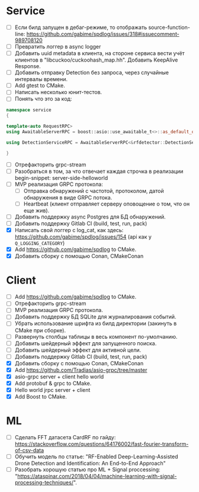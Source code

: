 # Service

- [ ] Если билд запущен в дебаг-режиме, то отображать source-function-line: https://github.com/gabime/spdlog/issues/318#issuecomment-989708120
- [ ] Превратить логгер в async logger
- [ ] Добавить uuid metadata в клиента, на стороне сервиса вести учёт клиентов в "libcuckoo/cuckoohash_map.hh". Добавить KeepAlive Response.
- [ ] Добавить отправку Detection без запроса, через случайные интервалы времени.
- [ ] Add gtest to CMake.
- [ ] Написать несколько юнит-тестов.
- [ ] Понять что это за код: 
```cpp
namespace service
{

template<auto RequestRPC>
using AwaitableServerRPC = boost::asio::use_awaitable_t<>::as_default_on_t<agrpc::ServerRPC<RequestRPC>>;

using DetectionServiceRPC = AwaitableServerRPC<&rfdetector::DetectionService::AsyncService::RequestMainStream>;

}
```
- [ ] Отрефакторить grpc-stream
- [ ] Разобраться в том, за что отвечает каждая строчка в реализации 
begin-snippet: server-side-helloworld
- [ ] MVP реализация GRPC протокола:
    - [ ] Отправка обнаружений с частотой, протоколом, датой обнаружения в виде GRPC потока.
    - [ ] Heartbeat (клиент отправляет серверу оповощение о том, что он еще жив).
- [ ] Добавить поддержку async Postgres для БД обнаружений.
- [ ] Добавить поддержку Gitlab CI (build, test, run, pack)
- [x] Написать свой логгер с log_cat, как здесь: https://github.com/gabime/spdlog/issues/154 (api как у `Q_LOGGING_CATEGORY`)
- [x] Add https://github.com/gabime/spdlog to CMake.
- [x] Добавить сборку с помощью Conan, CMakeConan

# Client
- [ ] Add https://github.com/gabime/spdlog to CMake.
- [ ] Отрефакторить grpc-stream
- [ ] MVP реализация GRPC протокола.
- [ ] Добавить поддержку БД SQLite для журналирования событий. 
- [ ] Убрать использование шрифта из билд директории (закинуть в CMake при сборке).
- [ ] Развернуть столбцы таблицы в весь компонент по-умолчанию.
- [ ] Добавить шейдерный эффект для запущенного поиска.
- [ ] Добавить шейдерный эффект для активной цели.
- [ ] Добавить поддержку Gitlab CI (build, test, run, pack)
- [x] Добавить сборку с помощью Conan, CMakeConan
- [x] Add https://github.com/Tradias/asio-grpc/tree/master
- [x] asio-grpc server + client hello world 
- [x] Add protobuf & grpc to CMake.
- [x] Hello world jrpc server + client
- [x] Add Boost to CMake.

# ML
- [ ] Сделать FFT датасета CardRF по гайду: https://stackoverflow.com/questions/64176002/fast-fourier-transform-of-csv-data
- [ ] Обучить модель по статье: "RF-Enabled Deep-Learning-Assisted Drone Detection and
Identification: An End-to-End Approach"
- [ ] Разобрать хорошую статью про ML + Signal proccessing: "https://ataspinar.com/2018/04/04/machine-learning-with-signal-processing-techniques/".
